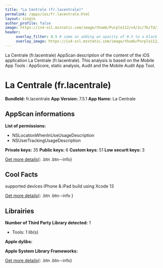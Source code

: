 ```yaml
---
title: "La Centrale (fr.lacentrale)"
permalink: /apps/ios/fr.lacentrale.html
layout: single
author_profile: false
image: https://is4-ssl.mzstatic.com/image/thumb/Purple112/v4/1c/7b/fd/1c7bfd8a-c88d-5154-03f1-2f86c48fc0c4/AppIcon-0-0-1x_U007emarketing-0-0-0-9-0-0-sRGB-0-0-0-GLES2_U002c0-512MB-85-220-0-0.png/512x512bb.jpg
header: 
     overlay_filter: 0.5 # same as adding an opacity of 0.5 to a black background
     overlay_image: https://is4-ssl.mzstatic.com/image/thumb/Purple112/v4/1c/7b/fd/1c7bfd8a-c88d-5154-03f1-2f86c48fc0c4/AppIcon-0-0-1x_U007emarketing-0-0-0-9-0-0-sRGB-0-0-0-GLES2_U002c0-512MB-85-220-0-0.png/512x512bb.jpg
---
```

La Centrale (fr.lacentrale) AppScan description of the content of the iOS application La Centrale (fr.lacentrale). This analysis is based on the Mobile App Tools : AppScore, static analysis, Audit and the Mobile Audit App Tool.

# La Centrale (fr.lacentrale)

**BundleId:** fr.lacentrale
**App Version:** 7.5.1
**App Name:** La Centrale


## AppScan informations 

**List of permissions:** 
- NSLocationWhenInUseUsageDescription
- NSUserTrackingUsageDescription
  
  
**Private keys:** 35
**Public keys:** 6
**Custom keys:** 51
**Low securit keys:** 3
  
[Get more details](/pricing.html){: .btn .btn--info}

## Cool Facts

supported devices iPhone & iPad
build using Xcode 13
  
[Get more details](/pricing.html){: .btn .btn--info }

## Librairies 
**Number of Third Party Library detected:** 1
- Tools: 1 lib(s)


**Apple dylibs:**


**Apple System Library Frameworks:**


  
[Get more details](/pricing.html){: .btn .btn--info}

